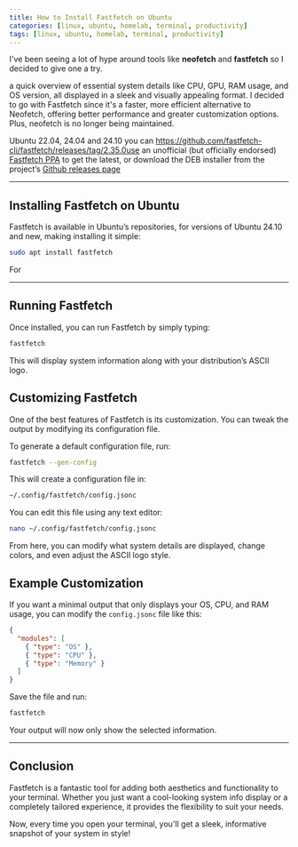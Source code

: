 ```yaml
---
title: How to Install Fastfetch on Ubuntu
categories: [linux, ubuntu, homelab, terminal, productivity]
tags: [linux, ubuntu, homelab, terminal, productivity]
---
```


I've been seeing a lot of hype around tools like **neofetch** and **fastfetch** so I decided to
give one a try.

a quick overview of essential system details like CPU, GPU, RAM usage, and OS version, all displayed in a sleek and visually appealing format. 
I decided to go with Fastfetch since it's a faster, more efficient alternative to Neofetch, offering better performance and greater customization options. 
Plus, neofetch is no longer being maintained.

Ubuntu 22.04, 24.04 and 24.10 you can https://github.com/fastfetch-cli/fastfetch/releases/tag/2.35.0use an unofficial (but officially endorsed) [Fastfetch PPA](https://launchpad.net/~zhangsongcui3371/+archive/ubuntu/fastfetch) to get the latest, or download the DEB installer from the project’s [Github releases page](https://github.com/fastfetch-cli/fastfetch/releases/tag/2.35.0)

---

## Installing Fastfetch on Ubuntu

Fastfetch is available in Ubuntu’s repositories, for versions of Ubuntu 24.10 and new, making installing it simple:

```bash
sudo apt install fastfetch
```

For 


---

## Running Fastfetch

Once installed, you can run Fastfetch by simply typing:

```bash
fastfetch
```

This will display system information along with your distribution’s ASCII logo.

## Customizing Fastfetch

One of the best features of Fastfetch is its customization. You can tweak the output by modifying its configuration file.

To generate a default configuration file, run:

```bash
fastfetch --gen-config
```

This will create a configuration file in:

```bash
~/.config/fastfetch/config.jsonc
```

You can edit this file using any text editor:

```bash
nano ~/.config/fastfetch/config.jsonc
```

From here, you can modify what system details are displayed, change colors, and even adjust the ASCII logo style.

## Example Customization

If you want a minimal output that only displays your OS, CPU, and RAM usage, you can modify the `config.jsonc` file like this:

```json
{
  "modules": [
    { "type": "OS" },
    { "type": "CPU" },
    { "type": "Memory" }
  ]
}
```

Save the file and run:

```bash
fastfetch
```

Your output will now only show the selected information.

---

## Conclusion

Fastfetch is a fantastic tool for adding both aesthetics and functionality to your terminal. Whether you just want a cool-looking system info display or a completely tailored experience, it provides the flexibility to suit your needs.

Now, every time you open your terminal, you'll get a sleek, informative snapshot of your system in style!

